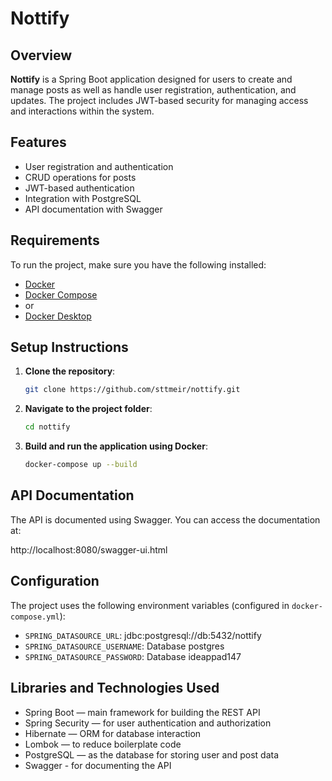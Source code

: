 # Nottify

## Overview
**Nottify** is a Spring Boot application designed for users to create and manage posts as well as handle user registration, authentication, and updates. The project includes JWT-based security for managing access and interactions within the system.

## Features
- User registration and authentication
- CRUD operations for posts
- JWT-based authentication
- Integration with PostgreSQL
- API documentation with Swagger

## Requirements
To run the project, make sure you have the following installed:
- [Docker](https://docs.docker.com/get-docker/)
- [Docker Compose](https://docs.docker.com/compose/install/)
- or
- [Docker Desktop](https://www.docker.com/products/docker-desktop/)

## Setup Instructions

1. **Clone the repository**:
    ```bash
    git clone https://github.com/sttmeir/nottify.git
    ```

2. **Navigate to the project folder**:
    ```bash
    cd nottify
    ```

3. **Build and run the application using Docker**:
    ```bash
    docker-compose up --build
    ```

## API Documentation
The API is documented using Swagger. You can access the documentation at:

http://localhost:8080/swagger-ui.html


## Configuration
The project uses the following environment variables (configured in `docker-compose.yml`):

- `SPRING_DATASOURCE_URL`: jdbc:postgresql://db:5432/nottify
- `SPRING_DATASOURCE_USERNAME`: Database postgres
- `SPRING_DATASOURCE_PASSWORD`: Database ideappad147

## Libraries and Technologies Used 
- Spring Boot — main framework for building the REST API
- Spring Security — for user authentication and authorization
- Hibernate — ORM for database interaction
- Lombok — to reduce boilerplate code
- PostgreSQL — as the database for storing user and post data
- Swagger - for documenting the API
